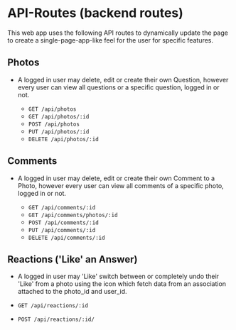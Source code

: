 # API-Routes (backend routes)

This web app uses the following API routes to dynamically update the page to create a single-page-app-like feel for the user for specific features.

## Photos

- A logged in user may delete, edit or create their own Question, however every user can view all questions or a specific question, logged in or not.

  - `GET /api/photos`
  - `GET /api/photos/:id`
  - `POST /api/photos`
  - `PUT /api/photos/:id`
  - `DELETE /api/photos/:id`

## Comments

- A logged in user may delete, edit or create their own Comment to a Photo, however every user can view all comments of a specific photo, logged in or not.

  - `GET /api/comments/:id`
  - `GET /api/comments/photos/:id`
  - `POST /api/comments/:id`
  - `PUT /api/comments/:id`
  - `DELETE /api/comments/:id`

## Reactions ('Like' an Answer)

- A logged in user may 'Like' switch between or completely undo their 'Like' from a photo using the icon which fetch data from an association attached to the photo_id and user_id.

- `GET /api/reactions/:id`
- `POST /api/reactions/:id/`


<!-- ## Bonus - Followers

- A logged in user can follow another user

  - `GET /api/followers/:id`
  - `POST /api/followers/:id`

<!-- ## Bonus - AWS

- Store photos with AWS

 
